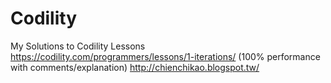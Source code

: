 # Codility
My Solutions to Codility Lessons
https://codility.com/programmers/lessons/1-iterations/
(100% performance with comments/explanation) 
http://chienchikao.blogspot.tw/
